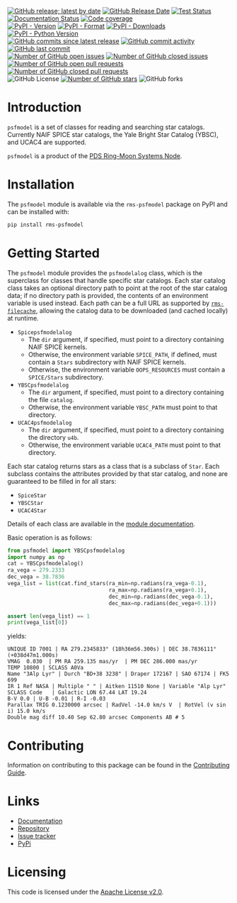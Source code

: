 [![GitHub release; latest by date](https://img.shields.io/github/v/release/SETI/rms-psfmodel)](https://github.com/SETI/rms-psfmodel/releases)
[![GitHub Release Date](https://img.shields.io/github/release-date/SETI/rms-psfmodel)](https://github.com/SETI/rms-psfmodel/releases)
[![Test Status](https://img.shields.io/github/actions/workflow/status/SETI/rms-psfmodel/run-tests.yml?branch=main)](https://github.com/SETI/rms-psfmodel/actions)
[![Documentation Status](https://readthedocs.org/projects/rms-psfmodel/badge/?version=latest)](https://rms-psfmodel.readthedocs.io/en/latest/?badge=latest)
[![Code coverage](https://img.shields.io/codecov/c/github/SETI/rms-psfmodel/main?logo=codecov)](https://codecov.io/gh/SETI/rms-psfmodel)
<br />
[![PyPI - Version](https://img.shields.io/pypi/v/rms-psfmodel)](https://pypi.org/project/rms-psfmodel)
[![PyPI - Format](https://img.shields.io/pypi/format/rms-psfmodel)](https://pypi.org/project/rms-psfmodel)
[![PyPI - Downloads](https://img.shields.io/pypi/dm/rms-psfmodel)](https://pypi.org/project/rms-psfmodel)
[![PyPI - Python Version](https://img.shields.io/pypi/pyversions/rms-psfmodel)](https://pypi.org/project/rms-psfmodel)
<br />
[![GitHub commits since latest release](https://img.shields.io/github/commits-since/SETI/rms-psfmodel/latest)](https://github.com/SETI/rms-psfmodel/commits/main/)
[![GitHub commit activity](https://img.shields.io/github/commit-activity/m/SETI/rms-psfmodel)](https://github.com/SETI/rms-psfmodel/commits/main/)
[![GitHub last commit](https://img.shields.io/github/last-commit/SETI/rms-psfmodel)](https://github.com/SETI/rms-psfmodel/commits/main/)
<br />
[![Number of GitHub open issues](https://img.shields.io/github/issues-raw/SETI/rms-psfmodel)](https://github.com/SETI/rms-psfmodel/issues)
[![Number of GitHub closed issues](https://img.shields.io/github/issues-closed-raw/SETI/rms-psfmodel)](https://github.com/SETI/rms-psfmodel/issues)
[![Number of GitHub open pull requests](https://img.shields.io/github/issues-pr-raw/SETI/rms-psfmodel)](https://github.com/SETI/rms-psfmodel/pulls)
[![Number of GitHub closed pull requests](https://img.shields.io/github/issues-pr-closed-raw/SETI/rms-psfmodel)](https://github.com/SETI/rms-psfmodel/pulls)
<br />
![GitHub License](https://img.shields.io/github/license/SETI/rms-psfmodel)
[![Number of GitHub stars](https://img.shields.io/github/stars/SETI/rms-psfmodel)](https://github.com/SETI/rms-psfmodel/stargazers)
![GitHub forks](https://img.shields.io/github/forks/SETI/rms-psfmodel)

# Introduction

`psfmodel` is a set of classes for reading and searching star catalogs. Currently NAIF SPICE
star catalogs, the Yale Bright Star Catalog (YBSC), and UCAC4 are supported.

`psfmodel` is a product of the [PDS Ring-Moon Systems Node](https://pds-rings.seti.org).

# Installation

The `psfmodel` module is available via the `rms-psfmodel` package on PyPI and can be installed with:

```sh
pip install rms-psfmodel
```

# Getting Started

The `psfmodel` module provides the `psfmodelalog` class, which is the superclass for classes
that handle specific star catalogs. Each star catalog class takes an optional directory
path to point at the root of the star catalog data; if no directory path is provided,
the contents of an environment variable is used instead. Each path can be a full URL
as supported by [`rms-filecache`](https://rms-filecache.readthedocs.io/en/latest/),
allowing the catalog data to be downloaded (and cached locally) at runtime.

- `Spicepsfmodelalog`
  - The `dir` argument, if specified, must point to a directory containing NAIF SPICE
    kernels.
  - Otherwise, the environment variable `SPICE_PATH`, if defined, must contain a `Stars`
    subdirectory with NAIF SPICE kernels.
  - Otherwise, the environment variable `OOPS_RESOURCES` must contain a `SPICE/Stars`
    subdirectory.
- `YBSCpsfmodelalog`
  - The `dir` argument, if specified, must point to a directory containing the file
    `catalog`.
  - Otherwise, the environment variable `YBSC_PATH` must point to that directory.
- `UCAC4psfmodelalog`
  - The `dir` argument, if specified, must point to a directory containing the directory
    `u4b`.
  - Otherwise, the environment variable `UCAC4_PATH` must point to that directory.

Each star catalog returns stars as a class that is a subclass of `Star`. Each subclass
contains the attributes provided by that star catalog, and none are guaranteed to be
filled in for all stars:

- `SpiceStar`
- `YBSCStar`
- `UCAC4Star`

Details of each class are available in the [module documentation](https://rms-psfmodel.readthedocs.io/en/latest/module.html).

Basic operation is as follows:

```python
from psfmodel import YBSCpsfmodelalog
import numpy as np
cat = YBSCpsfmodelalog()
ra_vega = 279.2333
dec_vega = 38.7836
vega_list = list(cat.find_stars(ra_min=np.radians(ra_vega-0.1),
                                ra_max=np.radians(ra_vega+0.1),
                                dec_min=np.radians(dec_vega-0.1),
                                dec_max=np.radians(dec_vega+0.1)))

assert len(vega_list) == 1
print(vega_list[0])
```

yields:

```
UNIQUE ID 7001 | RA 279.2345833° (18h36m56.300s) | DEC 38.7836111° (+038d47m1.000s)
VMAG  0.030  | PM RA 259.135 mas/yr  | PM DEC 286.000 mas/yr
TEMP 10800 | SCLASS A0Va
Name "3Alp Lyr" | Durch "BD+38 3238" | Draper 172167 | SAO 67174 | FK5 699
IR 1 Ref NASA | Multiple " " | Aitken 11510 None | Variable "Alp Lyr"
SCLASS Code   | Galactic LON 67.44 LAT 19.24
B-V 0.0 | U-B -0.01 | R-I -0.03
Parallax TRIG 0.1230000 arcsec | RadVel -14.0 km/s V  | RotVel (v sin i) 15.0 km/s
Double mag diff 10.40 Sep 62.80 arcsec Components AB # 5
```

# Contributing

Information on contributing to this package can be found in the
[Contributing Guide](https://github.com/SETI/rms-psfmodel/blob/main/CONTRIBUTING.md).

# Links

- [Documentation](https://rms-psfmodel.readthedocs.io)
- [Repository](https://github.com/SETI/rms-psfmodel)
- [Issue tracker](https://github.com/SETI/rms-psfmodel/issues)
- [PyPi](https://pypi.org/project/rms-psfmodel)

# Licensing

This code is licensed under the [Apache License v2.0](https://github.com/SETI/rms-psfmodel/blob/main/LICENSE).
